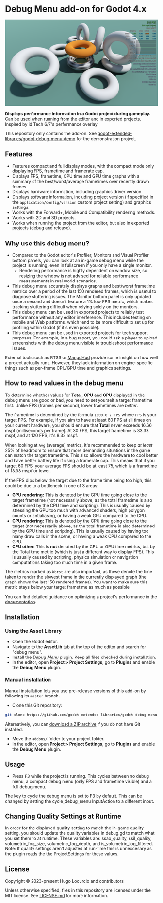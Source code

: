 # Debug Menu add-on for Godot 4.x

![Screenshot](https://raw.githubusercontent.com/Calinou/media/master/godot-debug-menu-demo/screenshot.png)

**Displays performance information in a Godot project during gameplay.**
Can be used when running from the editor and in exported projects.
Inspired by id Tech 6/7's performance overlay.

This repository only contains the add-on. See
[godot-extended-libraries/godot-debug-menu-demo](https://github.com/godot-extended-libraries/godot-debug-menu-demo)
for the demonstration project.

## Features

- Features compact and full display modes, with the compact mode only displaying
  FPS, frametime and framerate cap.
- Displays FPS, frametime, CPU time and GPU time graphs with a summary of the
  best/worst/average frametimes over recently drawn frames.
- Displays hardware information, including graphics driver version.
- Displays software information, including project version (if specified in the
  `application/config/version` custom project setting) and graphics settings.
- Works with the Forward+, Mobile and Compatibility rendering methods.
- Works with 2D and 3D projects.
- Works when running the project from the editor, but also in exported projects
  (debug and release).

## Why use this debug menu?

- Compared to the Godot editor's Profiler, Monitors and Visual Profiler bottom
  panels, you can look at an in-game debug menu while the project is running,
  even in fullscreen if you only have a single monitor.
    - Rendering performance is highly dependent on window size, so resizing the
      window is not advised for reliable performance measurements in real world
      scenarios.
- This debug menu accurately displays graphs and best/worst frametime metrics
  over a period of the last 150 rendered frames, which is useful to diagnose
  stuttering issues. The Monitor bottom panel is only updated once a second and
  doesn't feature a 1% low FPS metric, which makes tracking stuttering
  difficult when relying solely on the monitors.
- This debug menu can be used in exported projects to reliably test performance
  without any editor interference. This includes testing on mobile and Web
  platforms, which tend to be more difficult to set up for profiling within
  Godot (if it's even possible).
- This debug menu can be used in exported projects for tech support purposes.
  For example, in a bug report, you could ask a player to upload screenshots
  with the debug menu visible to troubleshoot performance issues.

External tools such as RTSS or [MangoHud](https://github.com/flightlessmango/MangoHud)
provide some insight on how well a project actually runs. However, they lack
information on engine-specific things such as per-frame CPU/GPU time and
graphics settings.

## How to read values in the debug menu

To determine whether values for **Total**, **CPU** and **GPU** displayed in the
debug menu are good or bad, you need to set yourself a target frametime first.
Unlike FPS (frames per second), lower frametimes are *better*.

The frametime is determined by the formula `1000.0 / FPS` where `FPS` is your
target FPS. For example, if you aim to have at least 60 FPS at all times on your
current hardware, you should ensure that **Total** never exceeds 16.66 mspf
(milliseconds per frame). At 30 FPS, this target frametime is 33.33 mspf, and at
120 FPS, it's 8.33 mspf.

When looking at `Avg` (average) metrics, it's recommended to keep *at least* 25%
of headroom to ensure that more demanding situations in the game can match the
target frametime. This also allows the hardware to cool better and have better
battery life if using a framerate cap. This means that if you target 60 FPS,
your average FPS should be at least 75, which is a frametime of 13.33 mspf or
lower.

If the FPS dips below the target due to the frame time being too high, this
could be due to a bottleneck in one of 3 areas:

- **GPU rendering:** This is denoted by the GPU time going close to the target
  frametime (not necessarily above, as the total frametime is also determined by
  the CPU time and scripting). This is usually caused by stressing the GPU too
  much with advanced shaders, high polygon counts or antialiasing, or having a
  weak GPU compared to the CPU.
- **CPU rendering:** This is denoted by the CPU time going close to the target
  (not necessarily above, as the total frametime is also determined by the GPU
  time and scripting). This is usually caused by having too many draw calls in
  the scene, or having a weak CPU compared to the GPU.
- **CPU other:** This is **not** denoted by the CPU or GPU time metrics, but by
  the Total time metric (which is just a different way to display FPS). This is
  usually caused by scripting, physics simulation or navigation computations
  taking too much time in a given frame.

The metrics marked as `Worst` are also important, as these denote the time taken
to render the slowest frame in the currently displayed graph (the graph shows
the last 150 rendered frames). You want to make sure this metric stays below
your target frametime as much as possible.

You can find detailed guidance on optimizing a project's performance in the
[documentation](https://docs.godotengine.org/en/stable/tutorials/performance/index.html).

## Installation

### Using the Asset Library

- Open the Godot editor.
- Navigate to the **AssetLib** tab at the top of the editor and search for
  "debug menu".
- Install the
  [*Debug Menu*](https://godotengine.org/asset-library/asset/1902)
  plugin. Keep all files checked during installation.
- In the editor, open **Project > Project Settings**, go to **Plugins**
  and enable the **Debug Menu** plugin.

### Manual installation

Manual installation lets you use pre-release versions of this add-on by
following its `master` branch.

- Clone this Git repository:

```bash
git clone https://github.com/godot-extended-libraries/godot-debug-menu.git
```

Alternatively, you can
[download a ZIP archive](https://github.com/godot-extended-libraries/godot-debug-menu/archive/master.zip)
if you do not have Git installed.

- Move the `addons/` folder to your project folder.
- In the editor, open **Project > Project Settings**, go to **Plugins**
  and enable the **Debug Menu** plugin.

## Usage

- Press <kbd>F3</kbd> while the project is running. This cycles between no debug
  menu, a compact debug menu (only FPS and frametime visible) and a full debug
  menu.

The key to cycle the debug menu is set to F3 by default. This can be changed by setting the cycle_debug_menu InputAction to a different input.

## Changing Quality Settings at Runtime
In order for the displayed quality setting to match the in-game quality setting, you should update the quality variables in debug.gd to match what you set them to at runtime. These variables are: ssao_quality, ssil_quality, volumetric_fog_size, volumetric_fog_depth, and is_volumetric_fog_filtered. Note: If quality settings aren't adjusted at run-time this is unneccesary as the plugin reads the the ProjectSettings for these values. 

## License

Copyright © 2023-present Hugo Locurcio and contributors

Unless otherwise specified, files in this repository are licensed under the
MIT license. See [LICENSE.md](LICENSE.md) for more information.
